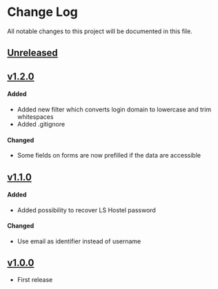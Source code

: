 # Change Log
All notable changes to this project will be documented in this file.

## [Unreleased]

## [v1.2.0]
#### Added
- Added new filter which converts login domain to lowercase and trim whitespaces
- Added .gitignore

#### Changed
- Some fields on forms are now prefilled if the data are accessible 

## [v1.1.0]
#### Added
- Added possibility to recover LS Hostel password
#### Changed
- Use email as identifier instead of username


## [v1.0.0]
- First release
 
[Unreleased]: https://github.com/CESNET/lshostel-aai-proxy-idp-template/tree/master
[v1.2.0]: https://github.com/CESNET/lshostel-aai-proxy-idp-template/tree/v1.2.0
[v1.1.0]: https://github.com/CESNET/lshostel-aai-proxy-idp-template/tree/v1.1.0
[v1.0.0]: https://github.com/CESNET/lshostel-aai-proxy-idp-template/tree/v1.0.0
